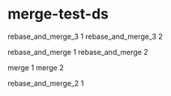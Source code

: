 # merge-test-ds

rebase_and_merge_3 1
rebase_and_merge_3 2

rebase_and_merge 1
rebase_and_merge 2

merge 1
merge 2

rebase_and_merge_2 1

